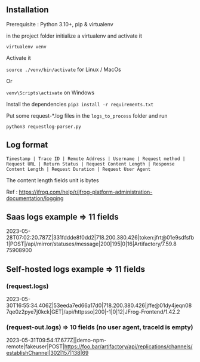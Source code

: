 ## Installation 

Prerequisite : Python 3.10+, pip & virtualenv

in the project folder initialize a virtualenv and activate it 

`virtualenv venv`

Activate it

`source ./venv/bin/activate` for Linux / MacOs

Or 

`venv\Scripts\activate` on Windows

Install the dependencies
`pip3 install -r requirements.txt`

Put some request-*.log files in the `logs_to_process` folder and run 

`python3 requestlog-parser.py`

## Log format

```
Timestamp | Trace ID | Remote Address | Username | Request method | Request URL | Return Status | Request Content Length | Response Content Length | Request Duration | Request User Agent
```

The content length fields unit is bytes

Ref : https://jfrog.com/help/r/jfrog-platform-administration-documentation/logging

## Saas logs example => 11 fields

2023-05-28T07:02:20.787Z|331fddde8f0dd2|718.200.380.426|token:jfrt@01e9sdfsfb1|POST|/api/mirror/statuses/message|200|195|0|16|Artifactory/7.59.8 75908900

## Self-hosted logs example => 11 fields

### (request.logs)
2023-05-30T16:55:34.406Z|53eeda7ed66a17d0|718.200.380.426|jffe@01dy4jeqn087qe0z2pye7j0kck|GET|/api/httpsso|200|-1|0|12|JFrog-Frontend/1.42.2
### (request-out.logs) => 10 fields (no user agent, traceId is empty)
2023-05-31T09:54:17.677Z||demo-npm-remote|fakeuser|POST|https://foo.bar/artifactory/api/replications/channels/establishChannel|302|157|138|69
